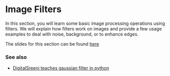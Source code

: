 # Image Filters

In this section, you will learn some basic image processing operations using filters. We will explain how filters work on images and provide a few usage examples to deal with noise, background, or to enhance edges. 

The slides for this section can be found [here](./Filters.pdf)

### See also

* [DigitalSreeni teaches gaussian filter in python](https://youtu.be/g-1bTTNOZa0)

